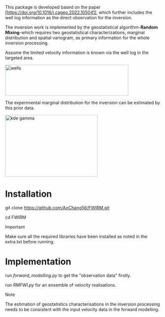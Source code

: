 This package is developed based on the paper [https://doi.org/10.1016/j.cageo.2022.105041], which further includes the well log information as the direct observation for the inversion.

The inversion work is implemented by the geostatistical algorithm-**Random Mixing**-which requires two geostatistical characterizations, marginal distribution and spatial variogram, as primary information for the whole inversion processing.

Assume the limited velocity information is known via the well log in the targeted area.

<img src="https://github.com/user-attachments/assets/ce172d19-5980-4d8a-97e4-c18e74c7e1ba" alt="wells" width="400" height="100">

The experimental marginal distribution for the inversion can be estimated by this prior data.

<img src="https://github.com/user-attachments/assets/609c46e2-0051-4136-b67a-369945d26693" alt="kde gamma" width="300" height="200">


# Installation
git clone https://github.com/AoChang56/FWIRM.git

cd FWIRM

> [!IMPORTANT]
> Make sure all the required libraries have been installed as noted in the extra.txt before running.

# Implementation

run *forward_modelling.py* to get the "observation data" firstly. 

run *RMFWI.py* for an ensemble of velocity realisations.

> [!NOTE]
> The estimation of geostatistics characterisations in the inversion processing needs to be consistent with the input velocity data in the forward modelling.




